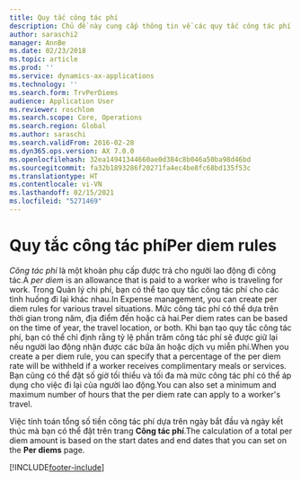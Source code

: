 ```yaml
---
title: Quy tắc công tác phí
description: Chủ đề này cung cấp thông tin về các quy tắc công tác phí.
author: saraschi2
manager: AnnBe
ms.date: 02/23/2018
ms.topic: article
ms.prod: ''
ms.service: dynamics-ax-applications
ms.technology: ''
ms.search.form: TrvPerDiems
audience: Application User
ms.reviewer: roschlom
ms.search.scope: Core, Operations
ms.search.region: Global
ms.author: saraschi
ms.search.validFrom: 2016-02-28
ms.dyn365.ops.version: AX 7.0.0
ms.openlocfilehash: 32ea14941344660ae0d384c8b046a50ba98d46bd
ms.sourcegitcommit: fa32b1893286f20271fa4ec4be8fc68bd135f53c
ms.translationtype: HT
ms.contentlocale: vi-VN
ms.lasthandoff: 02/15/2021
ms.locfileid: "5271469"
---
```

# <a name="per-diem-rules"></a><span data-ttu-id="28678-103">Quy tắc công tác phí</span><span class="sxs-lookup"><span data-stu-id="28678-103">Per diem rules</span></span>

<span data-ttu-id="28678-104">*Công tác phí* là một khoản phụ cấp được trả cho người lao động đi công tác.</span><span class="sxs-lookup"><span data-stu-id="28678-104">A *per diem* is an allowance that is paid to a worker who is traveling for work.</span></span> <span data-ttu-id="28678-105">Trong Quản lý chi phí, bạn có thể tạo quy tắc công tác phí cho các tình huống đi lại khác nhau.</span><span class="sxs-lookup"><span data-stu-id="28678-105">In Expense management, you can create per diem rules for various travel situations.</span></span> <span data-ttu-id="28678-106">Mức công tác phí có thể dựa trên thời gian trong năm, địa điểm đến hoặc cả hai.</span><span class="sxs-lookup"><span data-stu-id="28678-106">Per diem rates can be based on the time of year, the travel location, or both.</span></span> <span data-ttu-id="28678-107">Khi bạn tạo quy tắc công tác phí, bạn có thể chỉ định rằng tỷ lệ phần trăm công tác phí sẽ được giữ lại nếu người lao động nhận được các bữa ăn hoặc dịch vụ miễn phí.</span><span class="sxs-lookup"><span data-stu-id="28678-107">When you create a per diem rule, you can specify that a percentage of the per diem rate will be withheld if a worker receives complimentary meals or services.</span></span> <span data-ttu-id="28678-108">Bạn cũng có thể đặt số giờ tối thiểu và tối đa mà mức công tác phí có thể áp dụng cho việc đi lại của người lao động.</span><span class="sxs-lookup"><span data-stu-id="28678-108">You can also set a minimum and maximum number of hours that the per diem rate can apply to a worker's travel.</span></span>

<span data-ttu-id="28678-109">Việc tính toán tổng số tiền công tác phí dựa trên ngày bắt đầu và ngày kết thúc mà bạn có thể đặt trên trang **Công tác phí**.</span><span class="sxs-lookup"><span data-stu-id="28678-109">The calculation of a total per diem amount is based on the start dates and end dates that you can set on the **Per diems** page.</span></span>


[!INCLUDE[footer-include](../includes/footer-banner.md)]